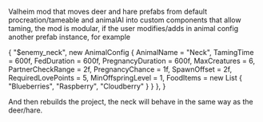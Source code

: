 Valheim mod that moves deer and hare prefabs from default procreation/tameable and animalAI into custom components that allow taming, the mod is modular, if the user modifies/adds in animal config another prefab instance, for example

{
            "$enemy_neck", new AnimalConfig
            {
                AnimalName = "Neck",
                TamingTime = 600f,
                FedDuration = 600f,
                PregnancyDuration = 600f,
                MaxCreatures = 6,
                PartnerCheckRange = 2f,
                PregnancyChance = 1f,
                SpawnOffset = 2f,
                RequiredLovePoints = 5,
                MinOffspringLevel = 1,
                FoodItems = new List<string> { "Blueberries", "Raspberry", "Cloudberry" }
            }
        },
}


And then rebuilds the project, the neck will behave in the same way as the deer/hare.
